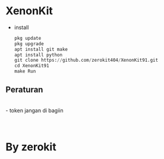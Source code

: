 # XenonKit

* install
  ```python
  pkg update
  pkg upgrade
  apt install git make
  apt install python
  git clone https://github.com/zerokit404/XenonKit91.git
  cd XenonKit91
  make Run
  ```

<h2>Peraturan</h2><br>
<span><div>
  - token jangan di bagiin<br>
</div></span>
<br>
<br>


# By zerokit

